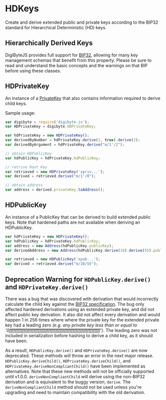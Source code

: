# HDKeys

Create and derive extended public and private keys according to the BIP32 standard for Hierarchical Deterministic (HD) keys.

## Hierarchically Derived Keys

DigiByteJS provides full support for [BIP32](https://github.com/bitcoin/bips/blob/master/bip-0032.mediawiki), allowing for many key management schemas that benefit from this property. Please be sure to read and understand the basic concepts and the warnings on that BIP before using these classes.

## HDPrivateKey

An instance of a [PrivateKey](privatekey.md) that also contains information required to derive child keys.

Sample usage:

```javascript
var digibyte = require('digibyte-js');
var HDPrivateKey = digibyte.HDPrivateKey;

var hdPrivateKey = new HDPrivateKey();
var derivedByNumber = hdPrivateKey.derive(1, true).derive(2);
var derivedByArgument = hdPrivateKey.derive("m/1'/2");

// obtain HDPublicKey
var hdPublicKey = hdPrivateKey.hdPublicKey;

// retrive Root Key
var retrieved = new HDPrivateKey('xpriv...');
var derived = retrieved.derive("m/1'/0");

// obtain address
var address = derived.privateKey.toAddress();
```

## HDPublicKey

An instance of a PublicKey that can be derived to build extended public keys. Note that hardened paths are not available when deriving an HDPublicKey.

```javascript
var hdPrivateKey = new HDPrivateKey();
var hdPublicKey = hdPrivateKey.hdPublicKey;
var address = new Address(hdPublicKey.publicKey);
var derivedAddress = new Address(hdPublicKey.derive(10).derive(55).publicKey);

var retrieved = new HDPublicKey('xpub...');
var derived = retrieved.derive("m/10/55");
```

## Deprecation Warning for `HDPublicKey.derive()` and `HDPrivateKey.derive()`

There was a bug that was discovered with derivation that would incorrectly calculate the child key against the [BIP32 specification](https://github.com/bitcoin/bips/blob/master/bip-0032.mediawiki).
The bug only affected hardened derivations using an extended private key, and did not affect public key derivation. It also did not affect every derivation and would happen 1 in 256 times where where the private key for the extended private key had a leading zero *(e.g. any private key less than or equal to '0fffffffffffffffffffffffffffffffffffffffffffffffffffffffffffffff')*. The leading zero was not included in serialization before hashing to derive a child key, as it should have been.

As a result, `HDPublicKey.derive()` and `HDPrivateKey.derive()` are now deprecated. These methods will throw an error in the next major release.
`HDPublicKey.deriveChild()`, `HDPrivateKey.deriveChild()`, and `HDPrivateKey.deriveNonCompliantChild()` have been implemented as alternatives. Note that these new methods will not be officially supported until v1.0.0.  `deriveNonCompliantChild` will derive using the non-BIP32 derivation and is equivalent to the buggy version, `derive`. The `deriveNonCompliantChild` method should not be used unless you're upgrading and need to maintain compatibility with the old derivation.
